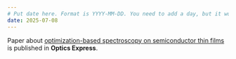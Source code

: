 ```yaml
---
# Put date here. Format is YYYY-MM-DD. You need to add a day, but it won't display.
date: 2025-07-08
---
```

Paper about [optimization-based spectroscopy on semiconductor thin films](https://doi.org/10.1364/OE.559076) is published in **Optics Express**.
